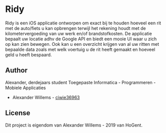 # Ridy

Ridy is een iOS applicatie ontworpen om exact bij te houden hoeveel een rit met de auto/fiets u kan opbrengen terwijl het rekening houdt met de kilometervergoeding van uw werk en/of brandstofkosten. De applicatie bepaalt uw locatie adhv de Google API en biedt een mooie UI waar u zich op kan zien bewegen. Ook kan u een overzicht krijgen van al uw ritten met bepaalde data zoals met welk voertuig u de rit heeft gemaakt en hoeveel geld u heeft bespaard.

## Author

Alexander, derdejaars student Toegepaste Informatica - Programmeren - Mobiele Applicaties

- Alexander Willems - [ciwie36963](https://github.com/ciwie36963)

## License

Dit project is eigendom van Alexander Willems - 2019 van HoGent.

